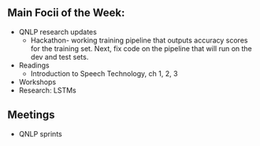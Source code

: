 ## Main Focii of the Week:
- QNLP research updates
  - Hackathon- working training pipeline that outputs accuracy scores for the training set. Next, fix code on the pipeline that will run on the dev and test sets.
- Readings
  - Introduction to Speech Technology, ch 1, 2, 3 
- Workshops
- Research: LSTMs

## Meetings
- QNLP sprints
